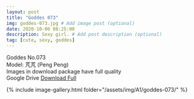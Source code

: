 ```yaml
---
layout: post
title: "Goddes 073"
img: goddes-073.jpg # Add image post (optional)
date: 2020-10-06 08:25:00
description: Sexy girl. # Add post description (optional)
tag: [cute, sexy, goddes]
---
```

Goddes No.073  
Model: 芃芃 (Peng Peng)                                   
Images in download package have full quality                    
Google Drive [Download Full](http://gestyy.com/ee478v)

{% include image-gallery.html folder="/assets/img/A1/goddes-073/" %}

